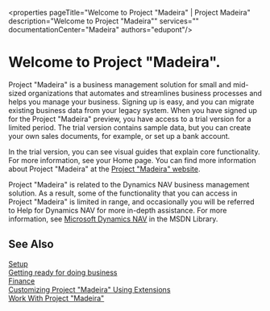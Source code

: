 <properties
	pageTitle="Welcome to Project "Madeira" | Project Madeira"
    description="Welcome to Project "Madeira"" 
	services="" 
	documentationCenter="Madeira"
	authors="edupont"/>
    
# Welcome to Project "Madeira". 

Project "Madeira" is a business management solution for small and mid-sized organizations that automates and streamlines business processes and helps you manage your business. Signing up is easy, and you can migrate existing business data from your legacy system.
When you have signed up for the Project "Madeira" preview, you have access to a trial version for a limited period. The trial version contains sample data, but you can create your own sales documents, for example, or set up a bank account.  

In the trial version, you can see visual guides that explain core functionality. For more information, see your Home page. You can find more information about Project "Madeira" at the [Project "Madeira" website](https://go.microsoft.com/FwLink/?LinkId=734850). 

Project "Madeira" is related to the Dynamics NAV business management solution. As a result, some of the functionality that you can access in Project "Madeira" is limited in range, and occasionally you will be referred to Help for Dynamics NAV for more in-depth assistance. For more information, see <a href="http://go.microsoft.com/FwLink/?LinkId=31636">Microsoft Dynamics NAV</a> in the MSDN Library.   

## See Also
[Setup](conSetup.md)  
[Getting ready for doing business](conwelcome.md)  
[Finance](Finance.md)  
[Customizing Project "Madeira" Using Extensions](UsingNAV/conExtensions.md)  
[Work With Project "Madeira"](UsingNAV/conWorkWithDynamicsNAV.md)  

